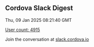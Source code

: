 ## Cordova Slack Digest
Thu, 09 Jan 2025 08:21:40 GMT

[User count: 4915](https://cordova.slack.com/)


Join the conversation at [slack.cordova.io](http://slack.cordova.io/)
